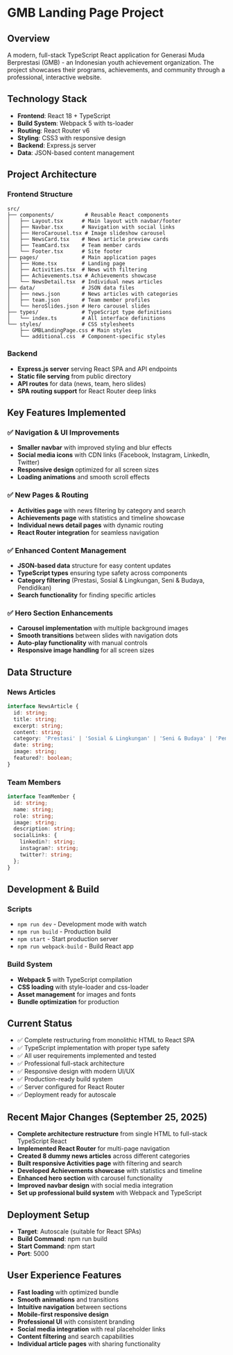 # GMB Landing Page Project

## Overview
A modern, full-stack TypeScript React application for Generasi Muda Berprestasi (GMB) - an Indonesian youth achievement organization. The project showcases their programs, achievements, and community through a professional, interactive website.

## Technology Stack
- **Frontend**: React 18 + TypeScript
- **Build System**: Webpack 5 with ts-loader
- **Routing**: React Router v6
- **Styling**: CSS3 with responsive design
- **Backend**: Express.js server
- **Data**: JSON-based content management

## Project Architecture

### Frontend Structure
```
src/
├── components/          # Reusable React components
│   ├── Layout.tsx      # Main layout with navbar/footer
│   ├── Navbar.tsx      # Navigation with social links
│   ├── HeroCarousel.tsx # Image slideshow carousel
│   ├── NewsCard.tsx    # News article preview cards
│   ├── TeamCard.tsx    # Team member cards  
│   └── Footer.tsx      # Site footer
├── pages/              # Main application pages
│   ├── Home.tsx        # Landing page
│   ├── Activities.tsx  # News with filtering
│   ├── Achievements.tsx # Achievements showcase
│   └── NewsDetail.tsx  # Individual news articles
├── data/               # JSON data files
│   ├── news.json       # News articles with categories
│   ├── team.json       # Team member profiles
│   └── heroSlides.json # Hero carousel slides
├── types/              # TypeScript type definitions
│   └── index.ts        # All interface definitions
└── styles/             # CSS stylesheets
    ├── GMBLandingPage.css # Main styles
    └── additional.css  # Component-specific styles
```

### Backend
- **Express.js server** serving React SPA and API endpoints
- **Static file serving** from public directory
- **API routes** for data (news, team, hero slides)
- **SPA routing support** for React Router deep links

## Key Features Implemented

### ✅ Navigation & UI Improvements
- **Smaller navbar** with improved styling and blur effects
- **Social media icons** with CDN links (Facebook, Instagram, LinkedIn, Twitter)
- **Responsive design** optimized for all screen sizes
- **Loading animations** and smooth scroll effects

### ✅ New Pages & Routing
- **Activities page** with news filtering by category and search
- **Achievements page** with statistics and timeline showcase
- **Individual news detail pages** with dynamic routing
- **React Router integration** for seamless navigation

### ✅ Enhanced Content Management
- **JSON-based data** structure for easy content updates
- **TypeScript types** ensuring type safety across components
- **Category filtering** (Prestasi, Sosial & Lingkungan, Seni & Budaya, Pendidikan)
- **Search functionality** for finding specific articles

### ✅ Hero Section Enhancements
- **Carousel implementation** with multiple background images
- **Smooth transitions** between slides with navigation dots
- **Auto-play functionality** with manual controls
- **Responsive image handling** for all screen sizes

## Data Structure

### News Articles
```typescript
interface NewsArticle {
  id: string;
  title: string;
  excerpt: string;
  content: string;
  category: 'Prestasi' | 'Sosial & Lingkungan' | 'Seni & Budaya' | 'Pendidikan';
  date: string;
  image: string;
  featured?: boolean;
}
```

### Team Members
```typescript
interface TeamMember {
  id: string;
  name: string;
  role: string;
  image: string;
  description: string;
  socialLinks: {
    linkedin?: string;
    instagram?: string;
    twitter?: string;
  };
}
```

## Development & Build

### Scripts
- `npm run dev` - Development mode with watch
- `npm run build` - Production build
- `npm start` - Start production server
- `npm run webpack-build` - Build React app

### Build System
- **Webpack 5** with TypeScript compilation
- **CSS loading** with style-loader and css-loader
- **Asset management** for images and fonts
- **Bundle optimization** for production

## Current Status
- ✅ Complete restructuring from monolithic HTML to React SPA
- ✅ TypeScript implementation with proper type safety
- ✅ All user requirements implemented and tested
- ✅ Professional full-stack architecture
- ✅ Responsive design with modern UI/UX
- ✅ Production-ready build system
- ✅ Server configured for React Router
- ✅ Deployment ready for autoscale

## Recent Major Changes (September 25, 2025)
- **Complete architecture restructure** from single HTML to full-stack TypeScript React
- **Implemented React Router** for multi-page navigation
- **Created 8 dummy news articles** across different categories
- **Built responsive Activities page** with filtering and search
- **Developed Achievements showcase** with statistics and timeline
- **Enhanced hero section** with carousel functionality
- **Improved navbar design** with social media integration
- **Set up professional build system** with Webpack and TypeScript

## Deployment Setup
- **Target**: Autoscale (suitable for React SPAs)
- **Build Command**: npm run build
- **Start Command**: npm start
- **Port**: 5000

## User Experience Features
- **Fast loading** with optimized bundle
- **Smooth animations** and transitions
- **Intuitive navigation** between sections
- **Mobile-first responsive design**
- **Professional UI** with consistent branding
- **Social media integration** with real placeholder links
- **Content filtering** and search capabilities
- **Individual article pages** with sharing functionality